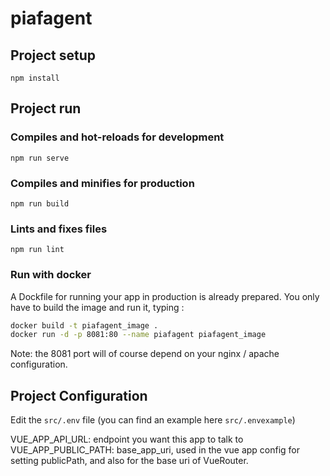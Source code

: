 # piafagent

## Project setup
```
npm install
```

## Project run

### Compiles and hot-reloads for development
```
npm run serve
```

### Compiles and minifies for production
```
npm run build
```

### Lints and fixes files
```
npm run lint
```

### Run with docker
A Dockfile for running your app in production is already prepared.
You only have to build the image and run it, typing :

```bash
docker build -t piafagent_image .
docker run -d -p 8081:80 --name piafagent piafagent_image
```

Note: the 8081 port will of course depend on your nginx / apache configuration.

## Project Configuration

Edit the `src/.env` file (you can find an example here `src/.envexample`)

VUE_APP_API_URL: endpoint you want this app to talk to  
VUE_APP_PUBLIC_PATH: base_app_uri, used in the vue app config for setting publicPath, and also for the base uri of VueRouter.
